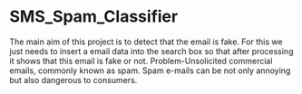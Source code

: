 # SMS_Spam_Classifier
The main aim of this project is to detect that the email is fake. For this we just needs to insert a email data into the search box so that after processing it shows that this email is fake or not.  Problem-Unsolicited commercial emails, commonly known as spam. Spam e-mails can be not only annoying but also dangerous to consumers.
